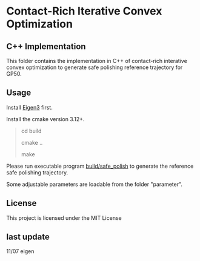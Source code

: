 # Contact-Rich Iterative Convex Optimization
## C++ Implementation
This folder contains the implementation in C++ of contact-rich interative convex optimization to generate safe polishing reference trajectory for GP50.

## Usage
Install [Eigen3](http://eigen.tuxfamily.org/index.php?title=Main_Page) first.

Install the cmake version 3.12+.

> cd build
>
> cmake ..
>
> make

Please run executable program [build/safe_polish](https://github.com/changliuliu/GP50_Simulataor/tree/weiye-branch/src/GP50_safe_polishing_trajectory_generation_cpp/build) to generate the reference safe polishing trajectory. 

Some adjustable parameters are loadable from the folder "parameter".

## License

This project is licensed under the MIT License 


## last update

11/07 eigen



